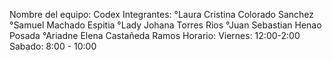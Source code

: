 Nombre del equipo: Codex
Integrantes:
°Laura Cristina Colorado Sanchez
°Samuel Machado Espitia
°Lady Johana Torres Rios
°Juan Sebastian Henao Posada
°Ariadne Elena Castañeda Ramos
Horario:
Viernes: 12:00-2:00 
Sabado: 8:00 - 10:00 
